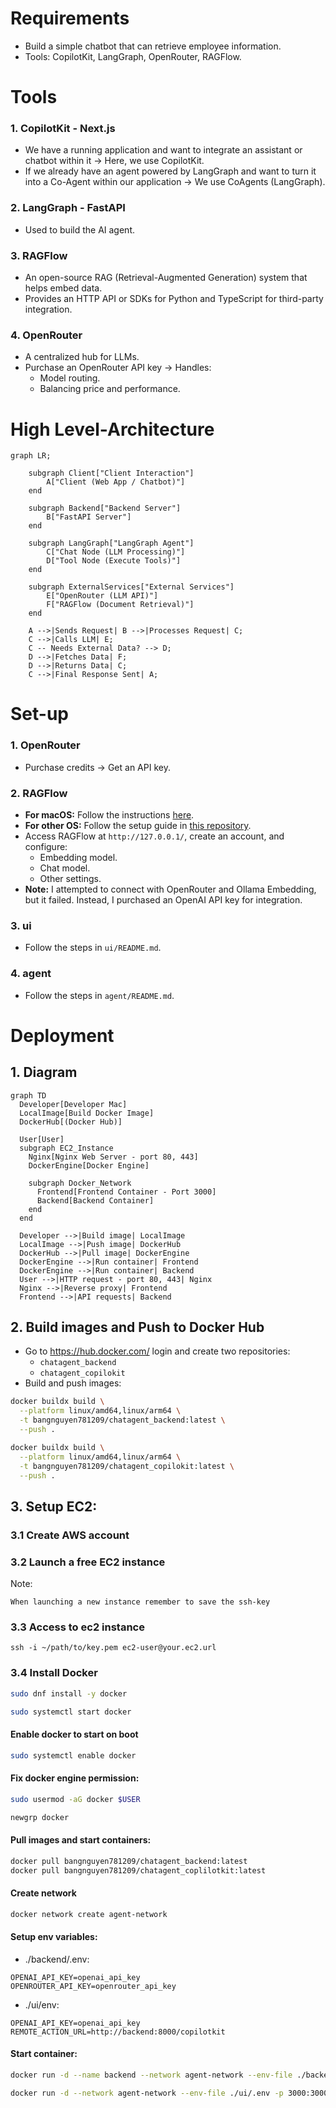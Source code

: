 # Requirements

- Build a simple chatbot that can retrieve employee information.
- Tools: CopilotKit, LangGraph, OpenRouter, RAGFlow.
# Tools

### 1. CopilotKit - Next.js

- We have a running application and want to integrate an assistant or chatbot within it → Here, we use CopilotKit.
- If we already have an agent powered by LangGraph and want to turn it into a Co-Agent within our application → We use CoAgents (LangGraph).

### 2. LangGraph - FastAPI

- Used to build the AI agent.

### 3. RAGFlow

- An open-source RAG (Retrieval-Augmented Generation) system that helps embed data.
- Provides an HTTP API or SDKs for Python and TypeScript for third-party integration.

### 4. OpenRouter

- A centralized hub for LLMs.
- Purchase an OpenRouter API key → Handles:
    - Model routing.
    - Balancing price and performance.

# High Level-Architecture
```mermaid
graph LR;
    
    subgraph Client["Client Interaction"]
        A["Client (Web App / Chatbot)"]
    end
    
    subgraph Backend["Backend Server"]
        B["FastAPI Server"]
    end
    
    subgraph LangGraph["LangGraph Agent"]
        C["Chat Node (LLM Processing)"]
        D["Tool Node (Execute Tools)"]
    end
    
    subgraph ExternalServices["External Services"]
        E["OpenRouter (LLM API)"]
        F["RAGFlow (Document Retrieval)"]
    end

    A -->|Sends Request| B -->|Processes Request| C;
    C -->|Calls LLM| E;
    C -- Needs External Data? --> D;
    D -->|Fetches Data| F;
    D -->|Returns Data| C;
    C -->|Final Response Sent| A;
```

# Set-up

### 1. OpenRouter

- Purchase credits → Get an API key.

### 2. RAGFlow

- **For macOS:** Follow the instructions [here](https://ragflow.io/docs/dev/build_docker_image).
- **For other OS:** Follow the setup guide in [this repository](https://github.com/infiniflow/ragflow).
- Access RAGFlow at `http://127.0.0.1/`, create an account, and configure:
    - Embedding model.
    - Chat model.
    - Other settings.
- **Note:** I attempted to connect with OpenRouter and Ollama Embedding, but it failed. Instead, I purchased an OpenAI API key for integration.

### 3. ui

- Follow the steps in `ui/README.md`.

### 4. agent

- Follow the steps in `agent/README.md`.

# Deployment
## 1. Diagram
```mermaid
graph TD
  Developer[Developer Mac]
  LocalImage[Build Docker Image]
  DockerHub[(Docker Hub)]

  User[User]
  subgraph EC2_Instance
    Nginx[Nginx Web Server - port 80, 443]
    DockerEngine[Docker Engine]

    subgraph Docker_Network
      Frontend[Frontend Container - Port 3000]
      Backend[Backend Container]
    end
  end

  Developer -->|Build image| LocalImage
  LocalImage -->|Push image| DockerHub
  DockerHub -->|Pull image| DockerEngine
  DockerEngine -->|Run container| Frontend
  DockerEngine -->|Run container| Backend
  User -->|HTTP request - port 80, 443| Nginx
  Nginx -->|Reverse proxy| Frontend
  Frontend -->|API requests| Backend

```
## 2. Build images and Push to Docker Hub
- Go to https://hub.docker.com/ login and create two repositories:
	- `chatagent_backend`
	- `chatagent_copilokit`
- Build and push images:
```sh
docker buildx build \
  --platform linux/amd64,linux/arm64 \
  -t bangnguyen781209/chatagent_backend:latest \
  --push .
```

```sh
docker buildx build \
  --platform linux/amd64,linux/arm64 \
  -t bangnguyen781209/chatagent_copilokit:latest \
  --push .
```
## 3. Setup EC2:
### 3.1 Create AWS account
### 3.2 Launch a free EC2 instance
Note:
```
When launching a new instance remember to save the ssh-key
```
### 3.3 Access to ec2 instance
```
ssh -i ~/path/to/key.pem ec2-user@your.ec2.url
```
### 3.4 Install Docker
```sh
sudo dnf install -y docker
```

```sh
sudo systemctl start docker
```
#### Enable docker to start on boot
```sh
sudo systemctl enable docker
```
#### Fix docker engine permission:
```sh
sudo usermod -aG docker $USER
```

```sh
newgrp docker
```
#### Pull images and start containers:
```sh
docker pull bangnguyen781209/chatagent_backend:latest
docker pull bangnguyen781209/chatagent_coplilotkit:latest
```
#### Create network
```sh
docker network create agent-network
```
#### Setup env variables:
- ./backend/.env:
```
OPENAI_API_KEY=openai_api_key
OPENROUTER_API_KEY=openrouter_api_key
```
- ./ui/env:
```
OPENAI_API_KEY=openai_api_key
REMOTE_ACTION_URL=http://backend:8000/copilotkit
```
#### Start container:
```sh
docker run -d --name backend --network agent-network --env-file ./backend/.env -p 8000:8000 chatagent_backend
```

```sh
docker run -d --network agent-network --env-file ./ui/.env -p 3000:3000 chatagent_copilotkit
```
